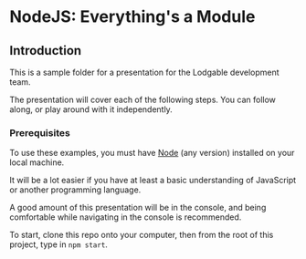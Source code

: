 # NodeJS: Everything's a Module

## Introduction
This is a sample folder for a presentation for the Lodgable development team.

The presentation will cover each of the following steps.  You can follow along, or play around with it independently.

### Prerequisites
To use these examples, you must have [Node](https://nodejs.org/en/) (any version) installed on your local machine.

It will be a lot easier if you have at least a basic understanding of JavaScript or another programming language.

A good amount of this presentation will be in the console, and being comfortable while navigating in the console is recommended.

To start, clone this repo onto your computer, then from the root of this project, type in `npm start`.